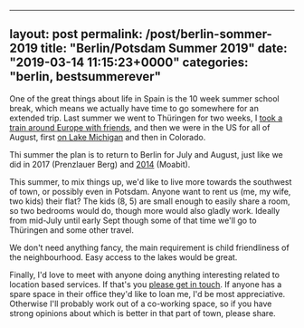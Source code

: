 
---
layout: post
permalink: /post/berlin-sommer-2019
title: "Berlin/Potsdam Summer 2019"
date: "2019-03-14 11:15:23+0000"
categories: "berlin, bestsummerever"
---


One of the great things about life in Spain is the 10 week summer school
break, which means we actually have time to go somewhere for an extended trip.
Last summer we went to Thüringen for two weeks, I
[took a train around Europe with friends](/post/going-interrailing),
and then we were in the US for all of August, first
[on Lake Michigan](/post/at-the-lake) and then in Colorado. 

Thi summer the plan is to return to Berlin for July and August, just like we
did in 2017 (Prenzlauer Berg) and
[2014](/post/96569192005/berlin-and-bestsummerever) (Moabit).


This summer, to mix things up, we'd like to live more towards the southwest
of town, or possibly even in Potsdam. Anyone want to rent us (me, my wife, two
kids) their flat? The kids (8, 5) are small enough to easily share a room, so
two bedrooms would do, though more would also gladly work. Ideally from
mid-July until early Sept though some of that time we'll go to Thüringen
and some other travel.

We don't need anything fancy, the main requirement is child friendliness of the 
neighbourhood. Easy access to the lakes would be great. 

Finally, I'd love to meet with anyone doing anything interesting related to 
location based services. If that's you
<a href="https://twitter.com/freyfogle">please get in touch</a>. If anyone has a
spare space in their office they'd like to loan me, I'd be most appreciative.
Otherwise I'll probably work out of a co-working space, so if you have strong
opinions about which is better in that part of town, please share.





